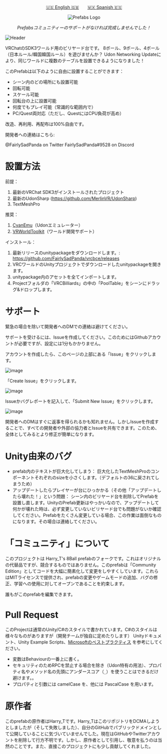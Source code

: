 <p align="center"><a href="https://github.com/VRCBilliards/vrcbce/blob/master/README.md">🇺🇸 English 🇬🇧</a> &nbsp;&nbsp;&nbsp;&nbsp;&nbsp; <a href="https://github.com/VRCBilliards/vrcbce/blob/master/README_es.md">🇲🇽 Spanish 🇪🇸</a></p>

<p align="center"><img src="https://avatars.githubusercontent.com/u/50210138?s=200&v=4" alt="Prefabs Logo"></p>

<p align="center"><i>Prefabsコミュニティーのサポ－トがなければ完成しませんでした！</i></p>

![Header](https://user-images.githubusercontent.com/6299186/136136789-f195e2ef-0cce-4807-8313-f62c39159b2f.png)

VRChatのSDK3ワールド用のビリヤード台です。 8ボール、9ボール、4ボール（日本ルール/韓国韓国ルール）を遊びませんか？ Udon Networking Updateにより、同じワールドに複数のテーブルを設置できるようになりました！

このPrefabは以下のように自由に設置することができます：

- シーン内のどの場所にも設置可能
- 回転可能
- スケール可能
- 回転台の上に設置可能
- 何度でもプレイ可能（常識的な範囲内で）
- PC/Quest両対応（ただし、QuestにはCPU負荷が高め）

改造、再利用、再配布は100%自由です。


開発者への連絡はこちら:

@FairlySadPanda on Twitter
FairlySadPanda#9528 on Discord

# 設置方法

前提：

1. 最新のVRChat SDK3がインストールされたプロジェクト
2. 最新のUdonSharp (https://github.com/MerlinVR/UdonSharp)
3. TextMeshPro

推奨：

1. [CyanEmu](https://github.com/CyanLaser/CyanEmu)（Udonエミュレーター）
2. [VRWorldToolkit](https://github.com/oneVR/VRWorldToolkit)（ワールド開発サポート）

インストール：

1. 最新リリースのunitypackageをダウンロードします。: https://github.com/FairlySadPanda/vrcbce/releases
2. VRCワールドのUnityプロジェクトでダウンロードしたunitypackageを開きます。
3. unitypackage内のアセットを全てインポートします。
4. Projectフォルダの「VRCBilliards」の中の「PoolTable」をシーンにドラッグ&ドロップします。


# サポート
緊急の場合を除いて開発者へのDMでの連絡は避けてください。

サポートを受けるには、Issueを作成してください。このためにはGithubアカウントが必要ですが、設定には1分もかかりません。

アカウントを作成したら、このページの上部にある「Issue」をクリックします。

![image](https://user-images.githubusercontent.com/732532/127752254-37061d3a-c13e-4de7-9212-792e17fe6472.png)

「Create Issue」をクリックします。

![image](https://user-images.githubusercontent.com/732532/127752268-c46fca03-72cf-4712-96b9-24e47764d791.png)

Issueかバグレポートを記入して、「Submit New Issue」をクリックします。

![image](https://user-images.githubusercontent.com/732532/127752457-03751bba-df2b-48f0-a220-a9cd699d9974.png)

開発者へのDMはすぐに返事を得られるかも知れません。しかしIssueを作成することで、すべての開発者や外部の協力者とIssueを共有できます。このため、全体としてみるとより修正が簡単になります。

# Unity由来のバグ

* prefab内のテキストが巨大化してしまう： 巨大化したTextMeshProのコンポーネントそれぞれのsizeを小さくします。（デフォルトの36に戻されてしまうため）
* アップデートしたらプレイヤーが台にひっかかる（その他「アップデートしたら壊れた！」という問題： シーン内のビリヤード台を削除してPrefabを設置し直します。UnityのPrefab更新はやっかいなので、アップデートして何かが壊れた時は、必ず変更していないビリヤード台でも問題がないか確認してください。Prefabをたくさん変更している場合、この作業は面倒なものになります。その場合は連絡してください。

# 「コミュニティ」について

このプロジェクトは Harry_T's 8Ball prefabのフォークです。これはオリジナルの代替品ですが、競合するものではありません。このprefabは「Community Edition」としてコードを大幅に簡素化して変更をしやすくしています。これらはMITライセンスで提供され、prefabの変更やゲームモードの追加、バグの修正、学習への使用に対してオープンであることを約束します。

誰もがこのprefabを編集できます。

# Pull Request
このProjectは通常のUnity/C#のスタイルで書かれています。C#のスタイルは様々なものがありますが（開発チームが独自に定めたりします）
Unityドキュメント、Unity Example Scripts、[Microsoftのベストプラクティス](https://docs.microsoft.com/en-us/dotnet/csharp/programming-guide/inside-a-program/coding-conventions) を参考にしてください。


  - 変数はBehaviourの一番上に書く。
  - セキュリティのためRPCを禁止する場合を除き（Udon特有の用法）、プロパティ名やメソッド名の先頭にアンダースコア（`_`）を使うことはできるだけ避けます。。
  - プロパティと引数には camelCase を、他には PascalCase を用います。

# 原作者

このprefabの原作者はHarry_Tです。Harry_TはこのリポジトリをDCMAしようとしましたが（そして失敗しました）、自分のGitHubでパブリックドメインとして公開していることに気づいていませんでした。現在はGitHubやTwitterアカウントを削除して行方不明です。しかし、原作者として引用し、敬意を払うのは当然のことです。また、直接このプロジェクトにも少し貢献してくれました。
